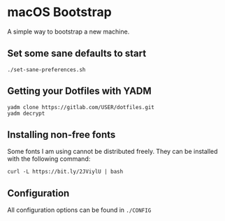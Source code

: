 # macOS Bootstrap

A simple way to bootstrap a new machine.

## Set some sane defaults to start
```
./set-sane-preferences.sh
```

## Getting your Dotfiles with YADM
```
yadm clone https://gitlab.com/USER/dotfiles.git
yadm decrypt
```

## Installing non-free fonts

Some fonts I am using cannot be distributed freely. They can be installed with the following command:
```
curl -L https://bit.ly/2JViylU | bash
```


## Configuration

All configuration options can be found in `./CONFIG`

